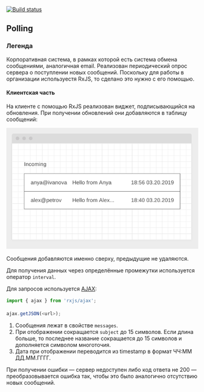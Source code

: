 [![Build status](https://ci.appveyor.com/api/projects/status/st3co421buoack03/branch/main?svg=true)](https://ci.appveyor.com/project/marinaustinovich/ahj-homeworks-rxjs-polling-front/branch/main)

## Polling

### Легенда

Корпоративная система, в рамках которой есть система обмена сообщениями, аналогичная email. Реализован периодический опрос сервера о поступлении новых сообщений. Поскольку для работы в организации используестя RxJS, то сделано это нужно с его помощью.

#### Клиентская часть

На клиенте с помощью RxJS реализован виджет, подписывающийся на обновления. При получении обновлений они добавляются в таблицу сообщений:

![](./src/img/polling.png)


Сообщения добавляются именно сверху, предыдущие не удаляются.

Для получения данных через определённые промежутки используется оператор `interval`.

Для запросов используется [AJAX](https://rxjs-dev.firebaseapp.com/api/ajax/ajax):
```javascript
import { ajax } from 'rxjs/ajax';

ajax.getJSON(<url>);
```

1. Сообщения лежат в свойстве `messages`.
2. При отображении сокращается `subject` до 15 символов. Если длина больше, то последнее название сокращается до 15 символов и дополняется символом многоточия.
3. Дата при отображении переводится из timestamp в формат ЧЧ:ММ ДД.ММ.ГГГГ.

При получении ошибки — сервер недоступен либо код ответа не 200 — преобразовывается ошибка так, чтобы это было аналогично отсутствию новых сообщений.
